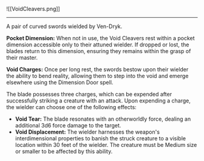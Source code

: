 ![[VoidCleavers.png]]

---
A pair of curved swords wielded by Ven-Dryk.

**Pocket Dimension:**
When not in use, the Void Cleavers rest within a pocket dimension accessible only to their attuned wielder. If dropped or lost, the blades return to this dimension, ensuring they remains within the grasp of their master.

**Void Charges:**
Once per long rest, the swords bestow upon their wielder the ability to bend reality, allowing them to step into the void and emerge elsewhere using the Dimension Door spell.

The blade possesses three charges, which can be expended after successfully striking a creature with an attack. Upon expending a charge, the wielder can choose one of the following effects:
- **Void Tear:** The blade resonates with an otherworldly force, dealing an additional 3d6 force damage to the target.
- **Void Displacement:** The wielder harnesses the weapon's interdimensional properties to banish the struck creature to a visible location within 30 feet of the wielder. The creature must be Medium size or smaller to be affected by this ability.
